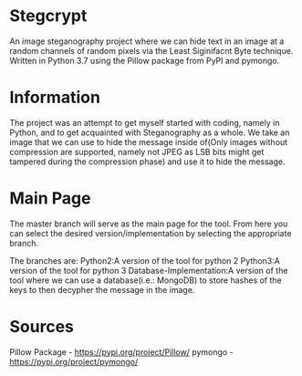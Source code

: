 # Stegcrypt
An image steganography project where we can hide text in an image at a random channels of random pixels via the Least Siginifacnt Byte technique. Written in Python 3.7 using the Pillow package from PyPI and pymongo.

# Information
The project was an attempt to get myself started with coding, namely in Python, and to get acquainted with Steganography as a whole.
We take an image that we can use to hide the message inside of(Only images without compression are supported, namely not JPEG as LSB bits might get tampered during the compression phase) and use it to hide the message.

# Main Page
The master branch will serve as the main page for the tool. From here you can select the desired version/implementation by selecting the appropriate branch.

The branches are:
Python2:A version of the tool for python 2
Python3:A version of the tool for python 3
Database-Implementation:A version of the tool where we can use a database(i.e.: MongoDB) to store hashes of the keys to then decypher the message in the image.

# Sources
Pillow Package - https://pypi.org/project/Pillow/
pymongo - https://pypi.org/project/pymongo/
